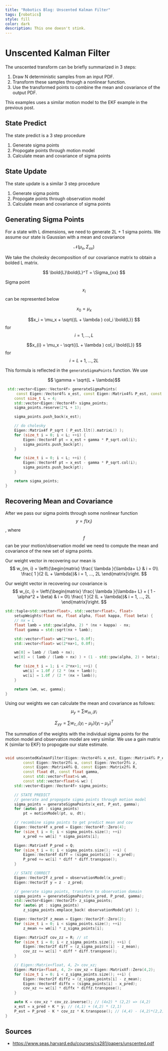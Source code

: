 ```yaml
---
title: "Robotics Blog: Unscented Kalman Filter"
tags: [robotics]
style: fill
color: dark
description: This one doesn't stink.
---
```

<script type="text/javascript"
        src="https://cdnjs.cloudflare.com/ajax/libs/mathjax/2.7.0/MathJax.js?config=TeX-AMS_CHTML"></script>

# Unscented Kalman Filter

The unscented transform can be briefly summarized in 3 steps:
1. Draw N deterministic samples from an input PDF.
2. Transform these samples through a nonlinear function.
3. Use the transformed points to combine the mean and covariance of the output PDF.

This examples uses a similar motion model to the EKF example in the previous post.

## State Predict
The state predict is a 3 step procedure
1. Generate sigma points
2. Propogate points through motion model
3. Calculate mean and covariance of sigma points


## State Update
The state update is a similar 3 step procedure
1. Generate sigma points
2. Propogate points through observation model
3. Calculate mean and covariance of sigma points

## Generating Sigma Points
For a state with L dimensions, we need to generate 2L + 1 sigma points. We assume our state is Gaussian with a mean and covariance

$$ \mathcal{N} (\mu_x, \Sigma_{xx})$$

We take the cholesky decomposition of our covariance matrix to obtain a bolded L matrix.

$$ \bold{L}\bold{L}^T = \Sigma_{xx} $$

Sigma point $$x_i$$ can be represented below

$$x_0 = \mu_x $$

$$x_i = \mu_x + \sqrt{(L + \lambda ) col_i \bold{L}}  $$ for $$ i = 1, ..., L$$

$$x_{i} = \mu_x - \sqrt{(L + \lambda ) col_i \bold{L}}  $$  for $$ i = L + 1, ..., 2L$$


This formula is reflected in the `generateSigmaPoints` function. We use

$$ \gamma = \sqrt{L + \lambda}$$
```cpp
 std::vector<Eigen::Vector4f> generateSigmaPoints(
     const Eigen::Vector4f& x_est, const Eigen::Matrix4f& P_est, const float gamma) {
    const size_t L = 4;
    std::vector<Eigen::Vector4f> sigma_points;
    sigma_points.reserve(2*L + 1);

    sigma_points.push_back(x_est);

    // do cholesky
    Eigen::Matrix4f P_sqrt ( P_est.llt().matrixL() );
    for (size_t i = 0; i < L; ++i) {
        Eigen::Vector4f pt = x_est + gamma * P_sqrt.col(i);
        sigma_points.push_back(pt);
    }

    for (size_t i = 0; i < L; ++i) {
        Eigen::Vector4f pt = x_est - gamma * P_sqrt.col(i);
        sigma_points.push_back(pt);
    }

    return sigma_points;
}
```

## Recovering Mean and Covariance
After we pass our sigma points through some nonlinear function $$y = f(x_i)$$, where $$f$$ can be your motion/observation model we need to compute the mean and covariance of the new set of sigma points.

Our weight vector in recovering our mean is
$$
w_{m, i} =
\left\{\begin{matrix}
\frac{ \lambda }{\lambda+ L} & i = 0\\
\frac{ 1 }{2 (L + \lambda)}& i = 1, ..., 2L
\end{matrix}\right.
$$

Our weight vector in recovering our covariance is
$$
w_{c, i} =
\left\{\begin{matrix}
\frac{ \lambda }{\lambda+ L}  + ( 1 - \alpha^2  + \beta)
 & i = 0\\
\frac{ 1 }{2 (L + \lambda)}& i = 1, ..., 2L
\end{matrix}\right.
$$



```cpp
std::tuple<std::vector<float>, std::vector<float>, float>
    setupWeights(float nx, float alpha, float kappa, float beta) {
    // nx = L
    float lamb = std::pow(alpha, 2) * (nx + kappa) - nx;
    float gamma = std::sqrt(nx + lamb);

    std::vector<float> wm(2*nx+1, 0.0f);
    std::vector<float> wc(2*nx+1, 0.0f);

    wm[0] = lamb / (lamb + nx);
    wc[0] = ( lamb / (lamb + nx) ) + (1 - std::pow(alpha, 2) + beta);

    for (size_t i = 1; i < 2*nx+1; ++i) {
        wm[i] = 1.0f / (2 * (nx + lamb));
        wc[i] = 1.0f / (2 * (nx + lamb));
    }

    return {wm, wc, gamma};
}
```


Using our weights we can calculate the mean and covariance as follows:
$$
\mu_y = \sum w_{m, i} y_i
$$

$$
\Sigma_{yy} = \sum w_{c, i} (y_i - \mu_y) (y_i - \mu_y)^T
$$

The summation of the weights with the individual sigma points for the motion model and observation model are very similar. We use a gain matrix K (similar to EKF) to propogate our state estimate.

```cpp

void unscentedKalmanFilter(Eigen::Vector4f& x_est, Eigen::Matrix4f& P_est,
        const Eigen::Vector2f& u, const Eigen::Vector2f& z,
        const Eigen::Matrix4f& Q, const Eigen::Matrix2f& R,
        const float dt, const float gamma,
        const std::vector<float>& wm,
        const std::vector<float>& wc) {
    std::vector<Eigen::Vector4f> sigma_points;

    // STATE PREDICT
    // generate and propogate sigma points through motion model
    sigma_points = generateSigmaPoints(x_est, P_est, gamma);
    for (auto& pt : sigma_points)
        pt = motionModel(pt, u, dt);

    // recombine sigma points to get predict mean and cov
    Eigen::Vector4f x_pred = Eigen::Vector4f::Zero(4);
    for (size_t i = 0; i < sigma_points.size(); ++i)
        x_pred += wm[i] * sigma_points[i];

    Eigen::Matrix4f P_pred = Q;
    for (size_t i = 0; i < sigma_points.size(); ++i) {
        Eigen::Vector4f diff = (sigma_points[i] - x_pred);
        P_pred += wc[i] * diff * diff.transpose();
    }

    // STATE CORRECT
    Eigen::Vector2f z_pred = observationModel(x_pred);
    Eigen::Vector2f y = z - z_pred;

    // generate sigma points, transform to observation domain
    sigma_points = generateSigmaPoints(x_pred, P_pred, gamma);
    std::vector<Eigen::Vector2f> z_sigma_points;
    for (auto& pt : sigma_points)
        z_sigma_points.emplace_back( observationModel(pt) );

    Eigen::Vector2f z_mean = Eigen::Vector2f::Zero(2);
    for (size_t i = 0; i < sigma_points.size(); ++i)
        z_mean += wm[i] * z_sigma_points[i];

    Eigen::Matrix2f cov_zz = R; // st
    for (size_t i = 0; i < z_sigma_points.size(); ++i) {
        Eigen::Vector2f diff = (z_sigma_points[i] - z_mean);
        cov_zz += wc[i] * diff * diff.transpose();
    }

    // Eigen::Matrix<float, 4, 2> cov_xz;
    Eigen::Matrix<float, 4, 2> cov_xz = Eigen::MatrixXf::Zero(4,2);
    for (size_t i = 0; i < z_sigma_points.size(); ++i) {
        Eigen::Vector2f diffz = (z_sigma_points[i] - z_mean);
        Eigen::Vector4f diffx = (sigma_points[i] - x_pred);
        cov_xz += wc[i] * diffx * diffz.transpose();
    }

    auto K = cov_xz * cov_zz.inverse(); // (4x2) * (2,2) => (4,2)
    x_est = x_pred + K * y; // (4,1) + (4,2) * (2,1)
    P_est = P_pred - K * cov_zz * K.transpose(); // (4,4) - (4,2)*(2,2)*(2,4)
}
```

## Sources
- https://www.seas.harvard.edu/courses/cs281/papers/unscented.pdf